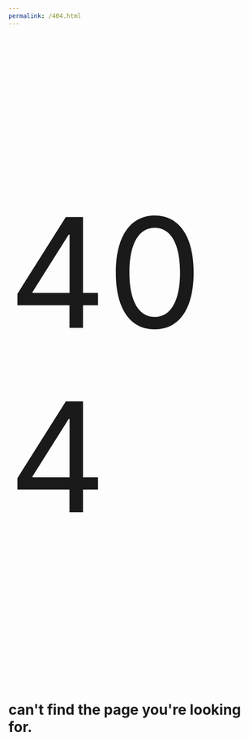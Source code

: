 ```yaml
---
permalink: /404.html
---
```

<html>
    <body>
    <p>404</p>
    <h1>can't find the page you're looking for.</h1>
    <style>
      p{
        font-size: 300px;
      }
    </style>
    </body>
</html>
